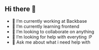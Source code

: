 ## Hi there 👋

- 🔭 I’m currently working at Backbase
- 🌱 I’m currently learning frontend
- 👯 I’m looking to collaborate on anything
- 🤔 I’m looking for help with everyting :P
- 💬 Ask me about what i need help with

